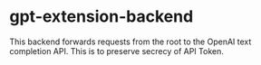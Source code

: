 # gpt-extension-backend

This backend forwards requests from the root to the OpenAI text completion API. This is to preserve secrecy of API Token.
